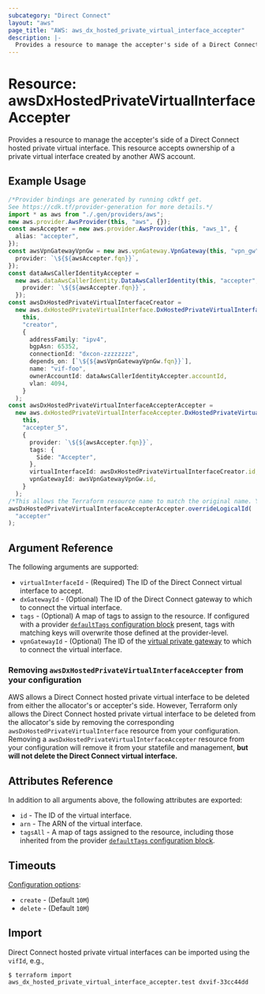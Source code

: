 ```yaml
---
subcategory: "Direct Connect"
layout: "aws"
page_title: "AWS: aws_dx_hosted_private_virtual_interface_accepter"
description: |-
  Provides a resource to manage the accepter's side of a Direct Connect hosted private virtual interface.
---
```


# Resource: awsDxHostedPrivateVirtualInterfaceAccepter

Provides a resource to manage the accepter's side of a Direct Connect hosted private virtual interface.
This resource accepts ownership of a private virtual interface created by another AWS account.

## Example Usage

```typescript
/*Provider bindings are generated by running cdktf get.
See https://cdk.tf/provider-generation for more details.*/
import * as aws from "./.gen/providers/aws";
new aws.provider.AwsProvider(this, "aws", {});
const awsAccepter = new aws.provider.AwsProvider(this, "aws_1", {
  alias: "accepter",
});
const awsVpnGatewayVpnGw = new aws.vpnGateway.VpnGateway(this, "vpn_gw", {
  provider: `\${${awsAccepter.fqn}}`,
});
const dataAwsCallerIdentityAccepter =
  new aws.dataAwsCallerIdentity.DataAwsCallerIdentity(this, "accepter", {
    provider: `\${${awsAccepter.fqn}}`,
  });
const awsDxHostedPrivateVirtualInterfaceCreator =
  new aws.dxHostedPrivateVirtualInterface.DxHostedPrivateVirtualInterface(
    this,
    "creator",
    {
      addressFamily: "ipv4",
      bgpAsn: 65352,
      connectionId: "dxcon-zzzzzzzz",
      depends_on: [`\${${awsVpnGatewayVpnGw.fqn}}`],
      name: "vif-foo",
      ownerAccountId: dataAwsCallerIdentityAccepter.accountId,
      vlan: 4094,
    }
  );
const awsDxHostedPrivateVirtualInterfaceAccepterAccepter =
  new aws.dxHostedPrivateVirtualInterfaceAccepter.DxHostedPrivateVirtualInterfaceAccepter(
    this,
    "accepter_5",
    {
      provider: `\${${awsAccepter.fqn}}`,
      tags: {
        Side: "Accepter",
      },
      virtualInterfaceId: awsDxHostedPrivateVirtualInterfaceCreator.id,
      vpnGatewayId: awsVpnGatewayVpnGw.id,
    }
  );
/*This allows the Terraform resource name to match the original name. You can remove the call if you don't need them to match.*/
awsDxHostedPrivateVirtualInterfaceAccepterAccepter.overrideLogicalId(
  "accepter"
);

```

## Argument Reference

The following arguments are supported:

* `virtualInterfaceId` - (Required) The ID of the Direct Connect virtual interface to accept.
* `dxGatewayId` - (Optional) The ID of the Direct Connect gateway to which to connect the virtual interface.
* `tags` - (Optional) A map of tags to assign to the resource. If configured with a provider [`defaultTags` configuration block](https://registry.terraform.io/providers/hashicorp/aws/latest/docs#default_tags-configuration-block) present, tags with matching keys will overwrite those defined at the provider-level.
* `vpnGatewayId` - (Optional) The ID of the [virtual private gateway](vpn_gateway.html) to which to connect the virtual interface.

### Removing `awsDxHostedPrivateVirtualInterfaceAccepter` from your configuration

AWS allows a Direct Connect hosted private virtual interface to be deleted from either the allocator's or accepter's side.
However, Terraform only allows the Direct Connect hosted private virtual interface to be deleted from the allocator's side
by removing the corresponding `awsDxHostedPrivateVirtualInterface` resource from your configuration.
Removing a `awsDxHostedPrivateVirtualInterfaceAccepter` resource from your configuration will remove it
from your statefile and management, **but will not delete the Direct Connect virtual interface.**

## Attributes Reference

In addition to all arguments above, the following attributes are exported:

* `id` - The ID of the virtual interface.
* `arn` - The ARN of the virtual interface.
* `tagsAll` - A map of tags assigned to the resource, including those inherited from the provider [`defaultTags` configuration block](https://registry.terraform.io/providers/hashicorp/aws/latest/docs#default_tags-configuration-block).

## Timeouts

[Configuration options](https://developer.hashicorp.com/terraform/language/resources/syntax#operation-timeouts):

* `create` - (Default `10M`)
* `delete` - (Default `10M`)

## Import

Direct Connect hosted private virtual interfaces can be imported using the `vifId`, e.g.,

```console
$ terraform import aws_dx_hosted_private_virtual_interface_accepter.test dxvif-33cc44dd
```
